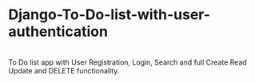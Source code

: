 # Django-To-Do-list-with-user-authentication

<br />
To Do list app with User Registration, Login, Search and full Create Read Update and DELETE functionality.
<br /><br />




